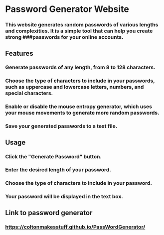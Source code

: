 # Password Generator Website
### This website generates random passwords of various lengths and complexities. It is a simple tool that can help you create strong ###passwords for your online accounts.
## Features
### Generate passwords of any length, from 8 to 128 characters.
### Choose the type of characters to include in your passwords, such as uppercase and lowercase letters, numbers, and special characters.
### Enable or disable the mouse entropy generator, which uses your mouse movements to generate more random passwords.
### Save your generated passwords to a text file.
## Usage
### Click the "Generate Password" button.
### Enter the desired length of your password.
### Choose the type of characters to include in your password.
### Your password will be displayed in the text box.
## Link to password generator
### https://coltonmakesstuff.github.io/PassWordGenerator/
